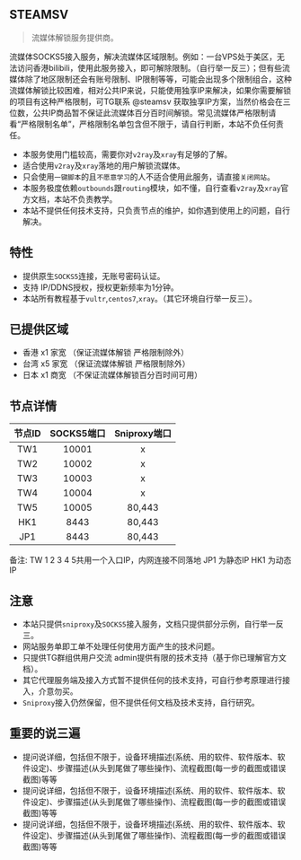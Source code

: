 ## STEAMSV 

> 流媒体解锁服务提供商。

流媒体SOCKS5接入服务，解决流媒体区域限制。例如：一台VPS处于美区，无法访问香港bilibili，使用此服务接入，即可解除限制。（自行举一反三）；但有些流媒体除了地区限制还会有账号限制、IP限制等等，可能会出现多个限制组合，这种流媒体解锁比较困难，相对公共IP来说，只能使用独享IP来解决，如果你需要解锁的项目有这种严格限制，可TG联系 @steamsv 获取独享IP方案，当然价格会在三位数，公共IP商品暂不保证此流媒体百分百时间解锁。常见流媒体严格限制请看“严格限制名单”，严格限制名单包含但不限于，请自行判断，本站不负任何责任。

- 本服务使用门槛较高，需要你对`v2ray`及`xray`有足够的了解。
- 适合使用`v2ray`及`xray`落地的用户解锁流媒体。
- 只会使用`一键脚本`的且`不愿意学习`的人不适合使用此服务，请直接`关闭网站`。
- 本服务极度依赖`outbounds`跟`routing`模块，如不懂，自行查看`v2ray`及`xray`官方文档，本站不负责教学。
- 本站不提供任何技术支持，只负责节点的维护，如你遇到使用上的问题，自行解决。

## 特性

- 提供原生`SOCKS5`连接，无账号密码认证。
- 支持 IP/DDNS授权，授权更新频率为1分钟。
- 本站所有教程基于`vultr`,`centos7`,`xray`。（其它环境自行举一反三）。

## 已提供区域
  - 香港 x1 家宽 （保证流媒体解锁 严格限制除外）
  - 台湾 x5 家宽 （保证流媒体解锁 严格限制除外）
  - 日本 x1 商宽 （不保证流媒体解锁百分百时间可用）

## 节点详情
|  节点ID  |  SOCKS5端口  |  Sniproxy端口  |
|  :----:  |  :----:  |  :----:  |
| TW1  | 10001 | x |  |
| TW2  | 10002 | x |
| TW3  | 10003 | x |
| TW4  | 10004 | x |
| TW5  | 10005 | 80,443 |
| HK1  | 8443 | 80,443 |
| JP1  | 8443 | 80,443 |

备注: 
TW 1 2 3 4 5共用一个入口IP，内网连接不同落地
JP1 为静态IP
HK1 为动态IP



## 注意

- 本站只提供`sniproxy`及`SOCKS5`接入服务，文档只提供部分示例，自行举一反三。
- 网站服务单即工单不处理任何使用方面产生的技术问题。
- 只提供TG群组供用户交流 admin提供有限的技术支持（基于你已理解官方文档）。
- 其它代理服务端及接入方式暂不提供任何的技术支持，可自行参考原理进行接入，介意勿买。
- `Sniproxy`接入仍然保留，但不提供任何文档及技术支持，自行研究。

## 重要的说三遍

- 提问说详细，包括但不限于，设备环境描述(系统、用的软件、软件版本、软件设定)、步骤描述(从头到尾做了哪些操作)、流程截图(每一步的截图或错误截图)等等
- 提问说详细，包括但不限于，设备环境描述(系统、用的软件、软件版本、软件设定)、步骤描述(从头到尾做了哪些操作)、流程截图(每一步的截图或错误截图)等等
- 提问说详细，包括但不限于，设备环境描述(系统、用的软件、软件版本、软件设定)、步骤描述(从头到尾做了哪些操作)、流程截图(每一步的截图或错误截图)等等
